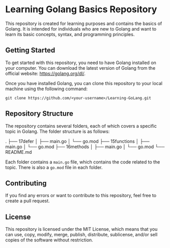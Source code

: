 # Learning Golang Basics Repository

This repository is created for learning purposes and contains the basics of Golang. It is intended for individuals who are new to Golang and want to learn its basic concepts, syntax, and programming principles.

## Getting Started

To get started with this repository, you need to have Golang installed on your computer. You can download the latest version of Golang from the official website: https://golang.org/dl/.

Once you have installed Golang, you can clone this repository to your local machine using the following command:

`git clone https://github.com/<your-username>/Learning-GoLang.git`


## Repository Structure

The repository contains several folders, each of which covers a specific topic in Golang. The folder structure is as follows:


.
├── 17defer
│   ├── main.go
│   └── go.mod
├── 15functions
│   ├── main.go
│   └── go.mod
├── 16methods
│   ├── main.go
│   └── go.mod
└── README.md
   


Each folder contains a `main.go` file, which contains the code related to the topic. There is also a `go.mod` file in each folder.

## Contributing

If you find any errors or want to contribute to this repository, feel free to create a pull request. 

## License

This repository is licensed under the MIT License, which means that you can use, copy, modify, merge, publish, distribute, sublicense, and/or sell copies of the software without restriction.

